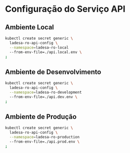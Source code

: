 # Configuração do Serviço API

## Ambiente Local

```sh
kubectl create secret generic \
  ladesa-ro-api-config \
  --namespace=ladesa-ro-local
  --from-env-file=./api.local.env \
;
```

## Ambiente de Desenvolvimento

```sh
kubectl create secret generic \
  ladesa-ro-api-config \
  --namespace=ladesa-ro-development
  --from-env-file=./api.dev.env \
;
```

## Ambiente de Produção

```sh
kubectl create secret generic \
  ladesa-ro-api-config \
  --namespace=ladesa-ro-production
  --from-env-file=./api.prod.env \
;
```
